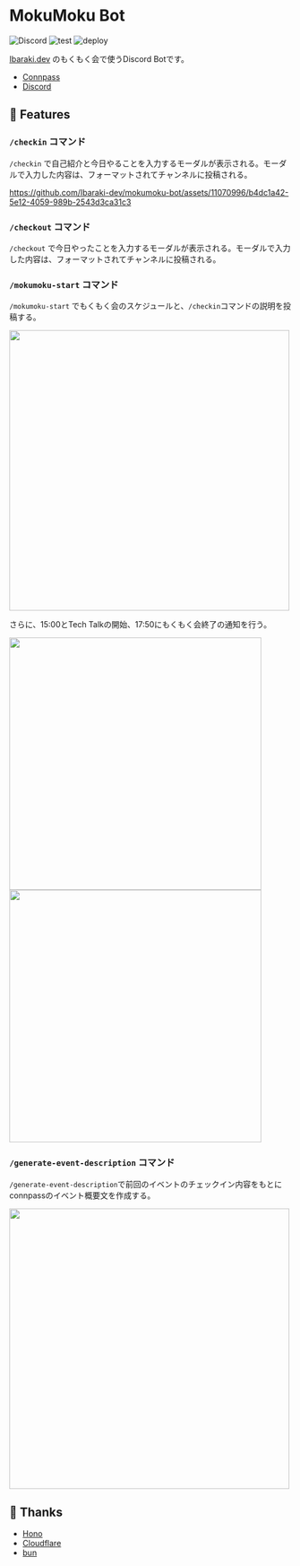 # MokuMoku Bot

![Discord](https://img.shields.io/discord/1110091489469530132?style=flat-square&logo=discord&label=Discord) ![test](https://github.com/ibaraki-dev/mokumoku-bot/actions/workflows/test.yml/badge.svg) ![deploy](https://github.com/ibaraki-dev/mokumoku-bot/actions/workflows/deploy.yml/badge.svg)



[Ibaraki.dev](https://mito-web-engineer.connpass.com/) のもくもく会で使うDiscord Botです。

- [Connpass](https://mito-web-engineer.connpass.com/)
- [Discord](https://discord.gg/4XA8EhEseZ)

## 🚀 Features

### `/checkin` コマンド

`/checkin` で自己紹介と今日やることを入力するモーダルが表示される。モーダルで入力した内容は、フォーマットされてチャンネルに投稿される。

https://github.com/Ibaraki-dev/mokumoku-bot/assets/11070996/b4dc1a42-5e12-4059-989b-2543d3ca31c3

### `/checkout` コマンド

`/checkout` で今日やったことを入力するモーダルが表示される。モーダルで入力した内容は、フォーマットされてチャンネルに投稿される。

### `/mokumoku-start` コマンド

`/mokumoku-start` でもくもく会のスケジュールと、`/checkin`コマンドの説明を投稿する。

<img src="https://github.com/Ibaraki-dev/mokumoku-bot/assets/11070996/d709f532-af6d-4345-a875-ab02b4ba4324" width="500">

さらに、15:00とTech Talkの開始、17:50にもくもく会終了の通知を行う。

<img src="https://github.com/Ibaraki-dev/mokumoku-bot/assets/11070996/3ab98749-5bbb-40f5-a81b-6900e0f12c3a" width="450">
<img src="https://github.com/Ibaraki-dev/mokumoku-bot/assets/11070996/3f11d35d-5eb0-4fb7-9046-e2ab43d01282" width="450">

### `/generate-event-description` コマンド

`/generate-event-description`で前回のイベントのチェックイン内容をもとにconnpassのイベント概要文を作成する。

<img src="https://github.com/Ibaraki-dev/mokumoku-bot/assets/11070996/e48b23a4-aaef-41dd-b56a-87636c69a33b" width="500">


## 💖 Thanks

- [Hono](https://hono.dev/)
- [Cloudflare](https://www.cloudflare.com/)
- [bun](https://bun.sh/)
